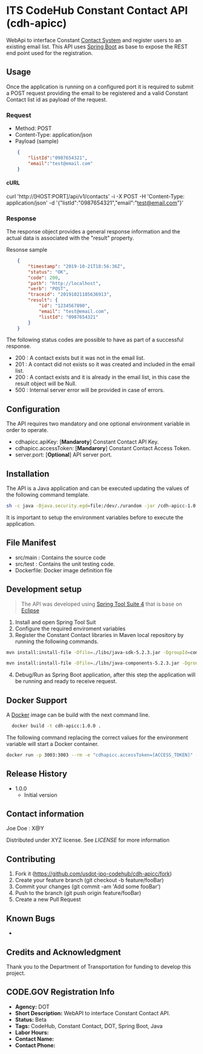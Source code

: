 # ITS CodeHub Constant Contact API (cdh-apicc)

WebApi to interface Constant [Contact System](https://www.constantcontact.com/index.jsp) and register users to an existing email list.
This API uses [Spring Boot](https://spring.io/projects/spring-boot) as base to expose the REST end point used for the registration.

## Usage
Once the application is running on a configured port it is required to submit a POST request providing the email to be registered and a valid Constant Contact list id as payload of the request.

### Request

 - Method: POST
 - Content-Type: application/json
 - Payload (sample)
```json
	{
		"listId":"0987654321",
		"email":"test@email.com"
	}
```

#### cURL
curl 'http://[HOST:PORT]/api/v1/contacts' -i -X POST -H 'Content-Type: application/json' -d '{"listId":"0987654321","email":"test@email.com"}'

### Response
The response object provides a general response information and the actual data is associated with the "result" property.

Resonse sample
```json
	{
		"timestamp": "2019-10-21T18:56:36Z",
		"status": "OK",
		"code": 200,
		"path": "http://localhost",
		"verb": "POST",
		"traceid": "20191021185636913",
		"result": {
			"id": "1234567890",
			"email": "test@email.com",
			"listId": "0987654321"
		}
	}
```

The following status codes are possible to have as part of a successful response.

- 200 : A contact exists but it was not in the email list.
- 201 : A contact did not exists so it was created and included in the email list.
- 200 : A contact exists and it is already in the email list, in this case the result object will be Null.
- 500 : Internal server error will be provided in case of errors.


## Configuration
The API requires two mandatory and one optional environment variable in order to operate.

 - cdhapicc.apiKey: [**Mandaroty**] Constant Contact API Key.
 - cdhapicc.accessToken: [**Mandarory**] Constant Contact Access Token.
 - server.port: [**Optional**] API server port.

## Installation
The API is a Java application and can be executed updating the values of the following command template.

```bash
sh -c java -Djava.security.egd=file:/dev/./urandom -jar /cdh-apicc-1.0.0.jar"
```
It is important to setup the environment variables before to execute the application.

## File Manifest
* src/main : Contains the source code
* src/test : Contains the unit testing code.
* Dockerfile: Docker image definition file


## Development setup
> The API was developed using [Spring Tool Suite 4](https://spring.io/tools/) that is base on [Eclipse](https://www.eclipse.org/ide/)

1. Install and open Spring Tool Suit
2. Configure the required enviroment variables
3. Register the Constant Contact libraries in Maven local repository by running the following commands.
```bash
mvn install:install-file -Dfile=./libs/java-sdk-5.2.3.jar -DgroupId=com.constantcontact -DartifactId=java-sdk -Dversion=5.2.3 -Dpackaging=jar
```
```bash
mvn install:install-file -Dfile=./libs/java-components-5.2.3.jar -DgroupId=com.constantcontact -DartifactId=java-components -Dversion=5.2.3 -Dpackaging=jar
```

4. Debug/Run as Spring Boot application, after this step the application will be running and ready to receive request.

## Docker Support
A [Docker](https://www.docker.com/) image can be build with the next command line.
```bash
  docker build -t cdh-apicc:1.0.0 .
```

The following command replacing the correct values for the environment variable will start a Docker container.
```bash
docker run -p 3003:3003 --rm -e "cdhapicc.accessToken=[ACCESS_TOKEN]" -e "cdhapicc.apiKey=[API_KEY]" -e "server.port=3003" -t -i cdh-apicc:1.0.0
```


## Release History
* 1.0.0
  * Initial version


## Contact information
Joe Doe : X@Y

Distributed under XYZ license. See *LICENSE* for more information

## Contributing
1. Fork it (https://github.com/usdot-jpo-codehub/cdh-apicc/fork)
2. Create your feature branch (git checkout -b feature/fooBar)
3. Commit your changes (git commit -am 'Add some fooBar')
4. Push to the branch (git push origin feature/fooBar)
5. Create a new Pull Request

## Known Bugs
*

## Credits and Acknowledgment
Thank you to the Department of Transportation for funding to develop this project.

## CODE.GOV Registration Info
* __Agency:__ DOT
* __Short Description:__ WebAPI to interface Constant Contact API.
* __Status:__ Beta
* __Tags:__ CodeHub, Constant Contact, DOT, Spring Boot, Java
* __Labor Hours:__
* __Contact Name:__
* __Contact Phone:__

